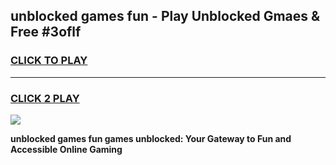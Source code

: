 
## unblocked games fun - Play Unblocked Gmaes & Free #3oflf
<h3>
<a href="https://news.freeplayer.one?title=unblocked_games_fun&ref=03M">CLICK TO PLAY</a></h3>
<hr>

<h3>
<a href="https://news.freeplayer.one?title=unblocked_games_fun&ref=03M">CLICK 2 PLAY</a>
  
</h3>

<a href="https://news.freeplayer.one?title=unblocked_games_fun&ref=03M"><img src="https://clearcache.store/games.png"></a>


**unblocked games fun games unblocked: Your Gateway to Fun and Accessible Online Gaming**
